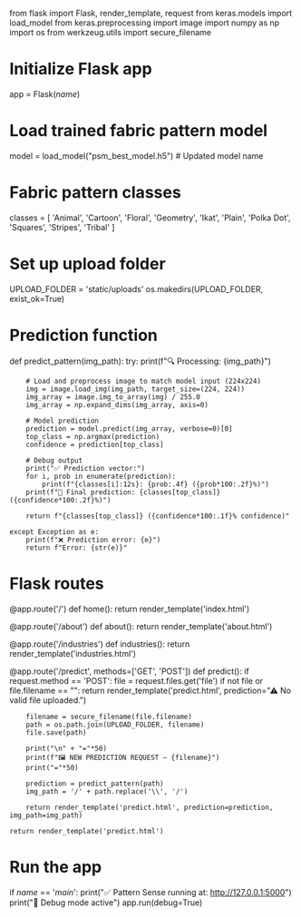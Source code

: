 from flask import Flask, render_template, request
from keras.models import load_model
from keras.preprocessing import image
import numpy as np
import os
from werkzeug.utils import secure_filename

# Initialize Flask app
app = Flask(_name_)

# Load trained fabric pattern model
model = load_model("psm_best_model.h5")  # Updated model name

# Fabric pattern classes
classes = [
    'Animal', 'Cartoon', 'Floral', 'Geometry', 'Ikat',
    'Plain', 'Polka Dot', 'Squares', 'Stripes', 'Tribal'
]

# Set up upload folder
UPLOAD_FOLDER = 'static/uploads'
os.makedirs(UPLOAD_FOLDER, exist_ok=True)

# Prediction function
def predict_pattern(img_path):
    try:
        print(f"🔍 Processing: {img_path}")

        # Load and preprocess image to match model input (224x224)
        img = image.load_img(img_path, target_size=(224, 224))
        img_array = image.img_to_array(img) / 255.0
        img_array = np.expand_dims(img_array, axis=0)

        # Model prediction
        prediction = model.predict(img_array, verbose=0)[0]
        top_class = np.argmax(prediction)
        confidence = prediction[top_class]

        # Debug output
        print("✅ Prediction vector:")
        for i, prob in enumerate(prediction):
            print(f"{classes[i]:12s}: {prob:.4f} ({prob*100:.2f}%)")
        print(f"🎯 Final prediction: {classes[top_class]} ({confidence*100:.2f}%)")

        return f"{classes[top_class]} ({confidence*100:.1f}% confidence)"
    
    except Exception as e:
        print(f"❌ Prediction error: {e}")
        return f"Error: {str(e)}"

# Flask routes
@app.route('/')
def home():
    return render_template('index.html')

@app.route('/about')
def about():
    return render_template('about.html')

@app.route('/industries')
def industries():
    return render_template('industries.html')

@app.route('/predict', methods=['GET', 'POST'])
def predict():
    if request.method == 'POST':
        file = request.files.get('file')
        if not file or file.filename == "":
            return render_template('predict.html', prediction="⚠ No valid file uploaded.")

        filename = secure_filename(file.filename)
        path = os.path.join(UPLOAD_FOLDER, filename)
        file.save(path)

        print("\n" + "="*50)
        print(f"🖼 NEW PREDICTION REQUEST — {filename}")
        print("="*50)

        prediction = predict_pattern(path)
        img_path = '/' + path.replace('\\', '/')

        return render_template('predict.html', prediction=prediction, img_path=img_path)

    return render_template('predict.html')

# Run the app
if _name_ == '_main_':
    print("✅ Pattern Sense running at: http://127.0.0.1:5000")
    print("🚀 Debug mode active")
    app.run(debug=True)

